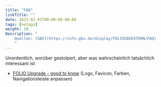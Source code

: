 ```yaml
---
title: "FAQ"
linkTitle: ""
date: 2023-02-01T00:00:00-00:00
tags: [notags]
weight: 10
Description: "
    Quellen: [GBV](https://info.gbv.de/display/FOLIOGBVEXTERN/FAQ)
    "
---
```


Unordentlich, worüber gestolpert, aber was wahrscheinlich tatsächlich interessant ist

-   [FOLIO Upgrade - good to know](https://wiki.folio.org/display/Deutsche/FOLIO+Upgrade+-+good+to+know) (Logo, Favicon, Farben, Navigationsleiste anpassen)


